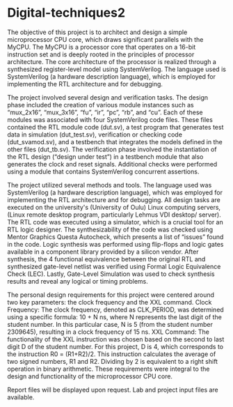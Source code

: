 # Digital-techniques2
The objective of this project is to architect and design a simple microprocessor CPU core, which
draws significant parallels with the MyCPU. The MyCPU is a processor core that operates on a
16-bit instruction set and is deeply rooted in the principles of processor architecture. The core
architecture of the processor is realized through a synthesized register-level model using SystemVerilog. 
The language used is SystemVerilog (a hardware description language), which is employed for implementing the RTL architecture
and for debugging.

The project involved several design and verification tasks. The design phase included the
creation of various module instances such as “mux_2x16”, “mux_3x16”, “fu”, “ir”, “pc”, “rb”, and
“cu”. Each of these modules was associated with four SystemVerilog code files.
These files contained the RTL module code (dut.sv), a test program that generates test data in
simulation (dut_test.sv), verification or checking code (dut_svamod.sv), and a testbench that
integrates the models defined in the other files (dut_tb.sv).
The verification phase involved the instantiation of the RTL design (“design under test”) in a
testbench module that also generates the clock and reset signals. Additional checks were
performed using a module that contains SystemVerilog concurrent assertions.

The project utilized several methods and tools. The language used was SystemVerilog (a
hardware description language), which was employed for implementing the RTL architecture
and for debugging. All design tasks are executed on the university's (University of Oulu) Linux computing servers,
(Linux remote desktop program, particularly Lehmus VDI desktop/ server).
The RTL code was executed using a simulator, which is a crucial tool for an RTL logic designer.
The synthesizability of the code was checked using Mentor Graphics Questa Autocheck, which
presents a list of “issues” found in the code. Logic synthesis was performed using flip-flops and
logic gates available in a component library provided by a silicon vendor. After synthesis, the
4 functional equivalence between the original RTL and synthesized gate-level netlist was verified
using Formal Logic Equivalence Check (LEC). Lastly, Gate-Level Simulation was used to check
synthesis results and reveal any logical or timing problems.

The personal design requirements for this project were centered around two key parameters:
the clock frequency and the XXL command.
Clock Frequency: The clock frequency, denoted as CLK_PERIOD, was determined using a
specific formula: 10 + N ns, where N represents the last digit of the student number. In this
particular case, N is 5 (from the student number 2309645), resulting in a clock frequency of 15
ns.
XXL Command: The functionality of the XXL instruction was chosen based on the second to last
digit D of the student number. For this project, D is 4, which corresponds to the instruction R0 =
(R1+R2)/2. This instruction calculates the average of two signed numbers, R1 and R2. Dividing
by 2 is equivalent to a right shift operation in binary arithmetic.
These requirements were integral to the design and functionality of the microprocessor CPU
core.

Report files will be displayed upon request. Lab and project input files are available.
